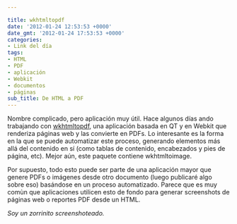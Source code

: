 ```yaml
---

title: wkhtmltopdf
date: '2012-01-24 12:53:53 +0000'
date_gmt: '2012-01-24 17:53:53 +0000'
categories:
- Link del día
tags:
- HTML
- PDF
- aplicación
- Webkit
- documentos
- páginas
sub_title: De HTML a PDF
---
```


Nombre complicado, pero aplicación muy útil. Hace algunos días ando trabajando con [wkhtmltopdf](http://code.google.com/p/wkhtmltopdf/), una aplicación basada en QT y en Webkit que renderiza páginas web y las convierte en PDFs. Lo interesante es la forma en la que se puede automatizar este proceso, generando elementos más allá del contenido en sí (como tablas de contenido, encabezados y pies de página, etc). Mejor aún, este paquete contiene wkhtmltoimage.

Por supuesto, todo esto puede ser parte de una aplicación mayor que genere PDFs o imágenes desde otro documento (luego publicaré algo sobre eso) basándose en un proceso automatizado. Parece que es muy com&ugrave;n que aplicaciones utilicen esto de fondo para generar screenshots de páginas web o reportes PDF desde un HTML.

_Soy un zorrinito screenshoteado._
